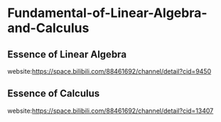 # Fundamental-of-Linear-Algebra-and-Calculus
## Essence of Linear Algebra
website:https://space.bilibili.com/88461692/channel/detail?cid=9450
## Essence of Calculus
website:https://space.bilibili.com/88461692/channel/detail?cid=13407
